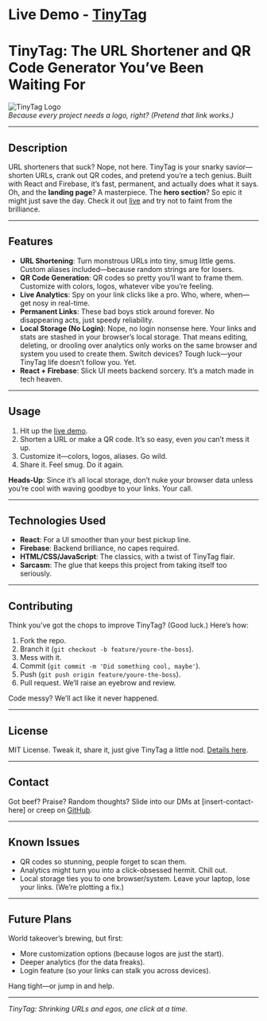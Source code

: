 # Live Demo - [TinyTag](https://www.tinytag.xyz/)

# TinyTag: The URL Shortener and QR Code Generator You’ve Been Waiting For

![TinyTag Logo](https://www.tinytag.xyz/logo.png)  
*Because every project needs a logo, right? (Pretend that link works.)*

---

## Description

URL shorteners that suck? Nope, not here. TinyTag is your snarky savior—shorten URLs, crank out QR codes, and pretend you’re a tech genius. Built with React and Firebase, it’s fast, permanent, and actually does what it says. Oh, and the **landing page**? A masterpiece. The **hero section**? So epic it might just save the day. Check it out [live](https://www.tinytag.xyz/) and try not to faint from the brilliance.

---

## Features

- **URL Shortening**: Turn monstrous URLs into tiny, smug little gems. Custom aliases included—because random strings are for losers.
- **QR Code Generation**: QR codes so pretty you’ll want to frame them. Customize with colors, logos, whatever vibe you’re feeling.
- **Live Analytics**: Spy on your link clicks like a pro. Who, where, when—get nosy in real-time.
- **Permanent Links**: These bad boys stick around forever. No disappearing acts, just speedy reliability.
- **Local Storage (No Login)**: Nope, no login nonsense here. Your links and stats are stashed in your browser’s local storage. That means editing, deleting, or drooling over analytics only works on the same browser and system you used to create them. Switch devices? Tough luck—your TinyTag life doesn’t follow you. Yet.
- **React + Firebase**: Slick UI meets backend sorcery. It’s a match made in tech heaven.

---

## Usage

1. Hit up the [live demo](https://www.tinytag.xyz/).
2. Shorten a URL or make a QR code. It’s so easy, even *you* can’t mess it up.
3. Customize it—colors, logos, aliases. Go wild.
4. Share it. Feel smug. Do it again.

**Heads-Up**: Since it’s all local storage, don’t nuke your browser data unless you’re cool with waving goodbye to your links. Your call.

---

## Technologies Used

- **React**: For a UI smoother than your best pickup line.
- **Firebase**: Backend brilliance, no capes required.
- **HTML/CSS/JavaScript**: The classics, with a twist of TinyTag flair.
- **Sarcasm**: The glue that keeps this project from taking itself too seriously.

---

## Contributing

Think you’ve got the chops to improve TinyTag? (Good luck.) Here’s how:

1. Fork the repo.
2. Branch it (`git checkout -b feature/youre-the-boss`).
3. Mess with it.
4. Commit (`git commit -m 'Did something cool, maybe'`).
5. Push (`git push origin feature/youre-the-boss`).
6. Pull request. We’ll raise an eyebrow and review.

Code messy? We’ll act like it never happened.

---

## License

MIT License. Tweak it, share it, just give TinyTag a little nod. [Details here](https://opensource.org/licenses/MIT).

---

## Contact

Got beef? Praise? Random thoughts? Slide into our DMs at [insert-contact-here] or creep on [GitHub](https://github.com/yourusername).

---

## Known Issues

- QR codes so stunning, people forget to scan them.
- Analytics might turn you into a click-obsessed hermit. Chill out.
- Local storage ties you to one browser/system. Leave your laptop, lose your links. (We’re plotting a fix.)

---

## Future Plans

World takeover’s brewing, but first:
- More customization options (because logos are just the start).
- Deeper analytics (for the data freaks).
- Login feature (so your links can stalk you across devices).

Hang tight—or jump in and help.

---

*TinyTag: Shrinking URLs and egos, one click at a time.*